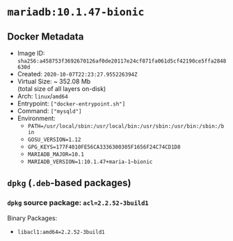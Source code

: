 # `mariadb:10.1.47-bionic`

## Docker Metadata

- Image ID: `sha256:a458753f3692670126af0de20117e24cf871fa061d5cf42190ce5ffa2848630d`
- Created: `2020-10-07T22:23:27.955226394Z`
- Virtual Size: ~ 352.08 Mb  
  (total size of all layers on-disk)
- Arch: `linux`/`amd64`
- Entrypoint: `["docker-entrypoint.sh"]`
- Command: `["mysqld"]`
- Environment:
  - `PATH=/usr/local/sbin:/usr/local/bin:/usr/sbin:/usr/bin:/sbin:/bin`
  - `GOSU_VERSION=1.12`
  - `GPG_KEYS=177F4010FE56CA3336300305F1656F24C74CD1D8`
  - `MARIADB_MAJOR=10.1`
  - `MARIADB_VERSION=1:10.1.47+maria-1~bionic`

## `dpkg` (`.deb`-based packages)

### `dpkg` source package: `acl=2.2.52-3build1`

Binary Packages:

- `libacl1:amd64=2.2.52-3build1`
